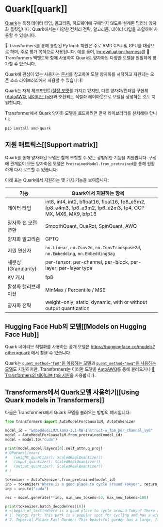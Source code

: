 <!--Copyright 2025 Advanced Micro Devices, Inc. and The HuggingFace Team. All rights reserved.

Licensed under the Apache License, Version 2.0 (the "License"); you may not use this file except in compliance with
the License. You may obtain a copy of the License at

http://www.apache.org/licenses/LICENSE-2.0

Unless required by applicable law or agreed to in writing, software distributed under the License is distributed on
an "AS IS" BASIS, WITHOUT WARRANTIES OR CONDITIONS OF ANY KIND, either express or implied. See the License for the
specific language governing permissions and limitations under the License.

⚠️ Note that this file is in Markdown but contain specific syntax for our doc-builder (similar to MDX) that may not be
rendered properly in your Markdown viewer.

-->

# Quark[[quark]]

[Quark](https://quark.docs.amd.com/latest/)는 특정 데이터 타입, 알고리즘, 하드웨어에 구애받지 않도록 설계된 딥러닝 양자화 툴킷입니다. Quark에서는 다양한 전처리 전략, 알고리즘, 데이터 타입을 조합하여 사용할 수 있습니다.

🤗 Transformers를 통해 통합된 PyTorch 지원은 주로 AMD CPU 및 GPU를 대상으로 하며, 주로 평가 목적으로 사용됩니다. 예를 들어, [lm-evaluation-harness](https://github.com/EleutherAI/lm-evaluation-harness)를 🤗 Transformers 백엔드와 함께 사용하여 Quark로 양자화된 다양한 모델을 원활하게 평가할 수 있습니다.

Quark에 관심이 있는 사용자는 [문서](https://quark.docs.amd.com/latest/)를 참고하여 모델 양자화를 시작하고 지원되는 오픈 소스 라이브러리에서 사용할 수 있습니다!

Quark는 자체 체크포인트/[설정 포맷](https://huggingface.co/amd/Llama-3.1-8B-Instruct-FP8-KV-Quark-test/blob/main/config.json#L26)를 가지고 있지만, 다른 양자화/런타임 구현체 ([AutoAWQ](https://huggingface.co/docs/transformers/quantization/awq), [네이티브 fp8](https://huggingface.co/docs/transformers/quantization/finegrained_fp8))와 호환되는 직렬화 레이아웃으로 모델을 생성하는 것도 지원합니다.

Transformer에서 Quark 양자화 모델을 로드하려면 먼저 라이브러리를 설치해야 합니다:

```bash
pip install amd-quark
```

## 지원 매트릭스[[Support matrix]]

Quark를 통해 양자화된 모델은 함께 조합할 수 있는 광범위한 기능을 지원합니다. 구성에 관계없이 모든 양자화된 모델은 `PretrainedModel.from_pretrained`를 통해 원활하게 다시 로드할 수 있습니다.

아래 표는 Quark에서 지원하는 몇 가지 기능을 보여줍니다:

| **기능**                        | **Quark에서 지원하는 항목**                                                                             |   |
|---------------------------------|-----------------------------------------------------------------------------------------------------------|---|
| 데이터 타입                     | int8, int4, int2, bfloat16, float16, fp8_e5m2, fp8_e4m3, fp6_e3m2, fp6_e2m3, fp4, OCP MX, MX6, MX9, bfp16 |   |
| 양자화 전 모델 변환 | SmoothQuant, QuaRot, SpinQuant, AWQ                                                                       |   |
| 양자화 알고리즘                 | GPTQ                                                                                                      |   |
| 지원 연산자                     | ``nn.Linear``, ``nn.Conv2d``, ``nn.ConvTranspose2d``, ``nn.Embedding``, ``nn.EmbeddingBag``               |   |
| 세분성(Granularity)             | per-tensor, per-channel, per-block, per-layer, per-layer type                                             |   |
| KV 캐시                         | fp8                                                                                                       |   |
| 활성화 캘리브레이션             | MinMax / Percentile / MSE                                                                                 |   |
| 양자화 전략                     | weight-only, static, dynamic, with or without output quantization                                         |   |

## Hugging Face Hub의 모델[[Models on Hugging Face Hub]]

Quark 네이티브 직렬화를 사용하는 공개 모델은 https://huggingface.co/models?other=quark 에서 찾을 수 있습니다.

Quark는 [`quant_method="fp8"`을 이용하는 모델](https://huggingface.co/models?other=fp8)과 [`quant_method="awq"`을 사용하는 모델](https://huggingface.co/models?other=awq)도 지원하지만, Transformers는 이러한 모델을 [AutoAWQ](https://huggingface.co/docs/transformers/quantization/awq)를 통해 불러오거나 
[🤗 Transformers의 네이티브 fp8 지원](https://huggingface.co/docs/transformers/quantization/finegrained_fp8)을 사용합니다.

## Transformers에서 Quark모델 사용하기[[Using Quark models in Transformers]]

다음은 Transformers에서 Quark 모델을 불러오는 방법의 예시입니다:

```python
from transformers import AutoModelForCausalLM, AutoTokenizer

model_id = "EmbeddedLLM/Llama-3.1-8B-Instruct-w_fp8_per_channel_sym"
model = AutoModelForCausalLM.from_pretrained(model_id)
model = model.to("cuda")

print(model.model.layers[0].self_attn.q_proj)
# QParamsLinear(
#   (weight_quantizer): ScaledRealQuantizer()
#   (input_quantizer): ScaledRealQuantizer()
#   (output_quantizer): ScaledRealQuantizer()
# )

tokenizer = AutoTokenizer.from_pretrained(model_id)
inp = tokenizer("Where is a good place to cycle around Tokyo?", return_tensors="pt")
inp = inp.to("cuda")

res = model.generate(**inp, min_new_tokens=50, max_new_tokens=100)

print(tokenizer.batch_decode(res)[0])
# <|begin_of_text|>Where is a good place to cycle around Tokyo? There are several places in Tokyo that are suitable for cycling, depending on your skill level and interests. Here are a few suggestions:
# 1. Yoyogi Park: This park is a popular spot for cycling and has a wide, flat path that's perfect for beginners. You can also visit the Meiji Shrine, a famous Shinto shrine located in the park.
# 2. Imperial Palace East Garden: This beautiful garden has a large, flat path that's perfect for cycling. You can also visit the
```
